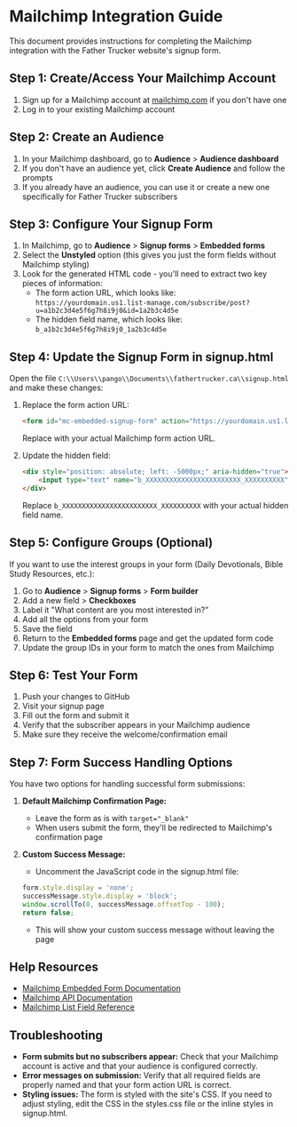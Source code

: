 # Mailchimp Integration Guide

This document provides instructions for completing the Mailchimp integration with the Father Trucker website's signup form.

## Step 1: Create/Access Your Mailchimp Account

1. Sign up for a Mailchimp account at [mailchimp.com](https://mailchimp.com/) if you don't have one
2. Log in to your existing Mailchimp account

## Step 2: Create an Audience

1. In your Mailchimp dashboard, go to **Audience** > **Audience dashboard**
2. If you don't have an audience yet, click **Create Audience** and follow the prompts
3. If you already have an audience, you can use it or create a new one specifically for Father Trucker subscribers

## Step 3: Configure Your Signup Form

1. In Mailchimp, go to **Audience** > **Signup forms** > **Embedded forms**
2. Select the **Unstyled** option (this gives you just the form fields without Mailchimp styling)
3. Look for the generated HTML code - you'll need to extract two key pieces of information:
   - The form action URL, which looks like: `https://yourdomain.us1.list-manage.com/subscribe/post?u=a1b2c3d4e5f6g7h8i9j0&id=1a2b3c4d5e`
   - The hidden field name, which looks like: `b_a1b2c3d4e5f6g7h8i9j0_1a2b3c4d5e`

## Step 4: Update the Signup Form in signup.html

Open the file `C:\\Users\\pango\\Documents\\fathertrucker.ca\\signup.html` and make these changes:

1. Replace the form action URL:
   ```html
   <form id="mc-embedded-signup-form" action="https://yourdomain.us1.list-manage.com/subscribe/post?u=XXXXXXXXXXXXXXXXXXXXXXXX&amp;id=XXXXXXXXXX" method="post" name="mc-embedded-signup-form" class="validate" target="_blank" novalidate>
   ```
   Replace with your actual Mailchimp form action URL.

2. Update the hidden field:
   ```html
   <div style="position: absolute; left: -5000px;" aria-hidden="true">
       <input type="text" name="b_XXXXXXXXXXXXXXXXXXXXXXXX_XXXXXXXXXX" tabindex="-1" value="">
   </div>
   ```
   Replace `b_XXXXXXXXXXXXXXXXXXXXXXXX_XXXXXXXXXX` with your actual hidden field name.

## Step 5: Configure Groups (Optional)

If you want to use the interest groups in your form (Daily Devotionals, Bible Study Resources, etc.):

1. Go to **Audience** > **Signup forms** > **Form builder**
2. Add a new field > **Checkboxes**
3. Label it "What content are you most interested in?"
4. Add all the options from your form
5. Save the field
6. Return to the **Embedded forms** page and get the updated form code
7. Update the group IDs in your form to match the ones from Mailchimp

## Step 6: Test Your Form

1. Push your changes to GitHub
2. Visit your signup page
3. Fill out the form and submit it
4. Verify that the subscriber appears in your Mailchimp audience
5. Make sure they receive the welcome/confirmation email

## Step 7: Form Success Handling Options

You have two options for handling successful form submissions:

1. **Default Mailchimp Confirmation Page:**
   - Leave the form as is with `target="_blank"`
   - When users submit the form, they'll be redirected to Mailchimp's confirmation page

2. **Custom Success Message:**
   - Uncomment the JavaScript code in the signup.html file:
   ```javascript
   form.style.display = 'none';
   successMessage.style.display = 'block';
   window.scrollTo(0, successMessage.offsetTop - 100);
   return false;
   ```
   - This will show your custom success message without leaving the page

## Help Resources

- [Mailchimp Embedded Form Documentation](https://mailchimp.com/help/add-a-signup-form-to-your-website/)
- [Mailchimp API Documentation](https://mailchimp.com/developer/marketing/docs/fundamentals/)
- [Mailchimp List Field Reference](https://mailchimp.com/help/all-the-merge-tags-cheat-sheet/)

## Troubleshooting

- **Form submits but no subscribers appear:** Check that your Mailchimp account is active and that your audience is configured correctly.
- **Error messages on submission:** Verify that all required fields are properly named and that your form action URL is correct.
- **Styling issues:** The form is styled with the site's CSS. If you need to adjust styling, edit the CSS in the styles.css file or the inline styles in signup.html.
